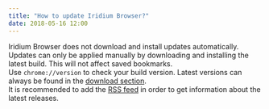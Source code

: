 ```yaml
---
title: "How to update Iridium Browser?"
date: 2018-05-16 12:00
---
```


Iridium Browser does not download and install updates automatically. Updates can only be applied manually by downloading and installing the latest build. This will not affect saved bookmarks.   
Use ```chrome://version``` to check your build version. Latest versions can always be found in the [download section](/downloads/ "download Iridium Browser / check for updates").   
It is recommended to add the [RSS feed](https://iridiumbrowser.de/feed.xml "add RSS feed") in order to get information about the latest releases.   
